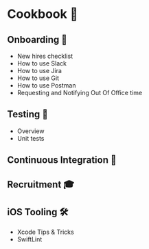 # Cookbook 🥘

## Onboarding 🚢
  - New hires checklist
  - How to use Slack
  - How to use Jira
  - How to use Git
  - How to use Postman
  - Requesting and Notifying Out Of Office time


## Testing 🧪
  - Overview
  - Unit tests


## Continuous Integration 🚦
  

## Recruitment 🎓
  

## iOS Tooling 🛠 
  - Xcode Tips & Tricks
  - SwiftLint


